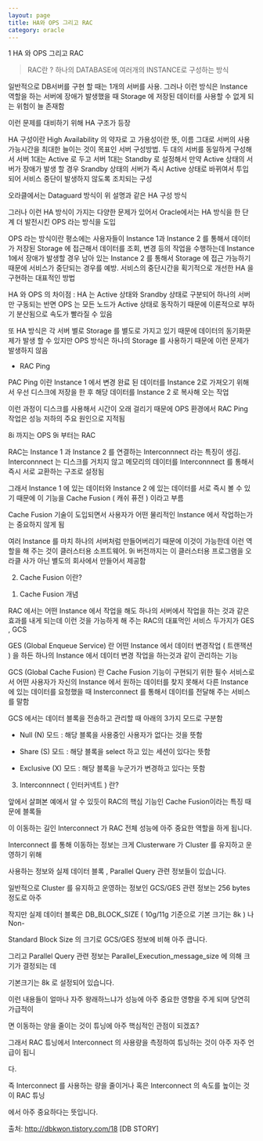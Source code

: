 ```yaml
---
layout: page
title: HA와 OPS 그리고 RAC
category: oracle
---
```


1 HA 와 OPS 그리고 RAC

> RAC란 ? 하나의 DATABASE에 여러개의 INSTANCE로 구성하는 방식

일반적으로 DB서버를 구현 할 때는 1개의 서버를 사용. 그러나 이런 방식은 Instance  역할을 하는 서버에 장애가 발생했을 때 Storage 에 저장된 데이터를 사용할 수 없게 되는 위험이 늘 존재함

이런 문제를 대비하기 위해 HA 구조가 등장

HA 구성이란 High Availability 의 약자로 고 가용성이란 뜻, 이름 그대로 서버의 사용 가능시간을 최대한 늘이는 것이 목표인 서버 구성방법. 두 대의 서버를 동일하게 구성해서 서버 1대는 Active 로 두고 서버 1대는 Standby 로 설정해서 만약 Active 상태의 서버가 장애가 발생 할 경우 Srandby 상태의 서버가 즉시 Active 상태로 바뀌여서 투입되어 서비스 중단이 발생하지 않도록 조치되는 구성

오라클에서는 Dataguard  방식이 위 설명과 같은 HA 구성 방식



그러나 이런 HA 방식이 가지는 다양한 문제가 있어서 Oracle에서는 HA 방식을 한 단계 더 발전시킨 OPS 라는 방식을 도입

OPS 라는 방식이란 평소에는 사용자들이 Instance 1과 Instance 2 를 통해서 데이터가 저장된 Storage 에 접근해서 데이터를 조회, 변경 등의 작업을 수행하는데 Instance 1에서 장애가 발생할 경우 남아 있는 Instance 2 를 통해서 Storage 에 접근 가능하기 때문에 서비스가 중단되는 경우를 예방. 서비스의 중단시간을 획기적으로 개선한 HA 을 구현하는 대표적인 방법

HA 와 OPS 의 차이점 :  HA 는 Active 상태와 Srandby 상태로 구분되어 하나의 서버만 구동되는 반면 OPS 는 모든 노드가 Active 상태로 동작하기 때문에 이론적으로 부하기 분산됨으로 속도가 빨라질 수 있음

또 HA 방식은 각 서버 별로 Storage 를 별도로 가지고 있기 때문에 데이터의 동기화문제가 발생 할 수 있지만 OPS 방식은 하나의 Storage 를 사용하기 때문에 이런 문제가 발생하지 않음

* RAC Ping

PAC Ping 이란 Instance 1 에서 변경 완료 된 데이터를 Instance 2로 가져오기 위해서 우선 디스크에 저장을 한 후 해당 데이터를 Instance 2 로 복사해 오는 작업

이런 과정이 디스크를 사용해서 시간이 오래 걸리기 때문에 OPS 환경에서 RAC Ping 작업은 성능 저하의 주요 원인으로 지적됨

8i 까지는 OPS 9i 부터는 RAC



RAC는 Instance 1 과 Instance 2 를 연결하는 Interconnnect 라는 특징이 생김. Interconnnect 는 디스크를 거치지 않고 메모리의 데이터를 Interconnnect 를 통해서 즉시 서로 교환하는 구조로 설정됨

그래서 Instance 1 에 있는 데이터와 Instance 2 에 있는 데이터를 서로 즉시 볼 수 있기 때문에 이 기능을 Cache Fusion ( 캐쉬 퓨전 ) 이라고 부름

Cache Fusion 기술이 도입되면서 사용자가 어떤 물리적인 Instance 에서 작업하는가는 중요하지 않게 됨

여러 Instance 를 마치 하나의 서버처럼 만들어버리기 때문에 이것이 가능한데 이런 역할을 해 주는 것이 클러스터용 소프트웨어. 9i 버전까지는 이 클러스터용 프로그램을 오라클 사가 아닌 별도의 회사에서 만들어서 제공함





2. Cache Fusion 이란?



1) Cache Fusion 개념

RAC 에서는 어떤 Instance 에서 작업을 해도 하나의 서버에서 작업을 하는 것과 같은 효과를 내게 되는데 이런 것을 가능하게 해 주는 RAC의 대표먹인 서비스 두가지가 GES , GCS

GES (Global Enqueue Service) 란 어떤 Instance 에서 데이터 변경작업 ( 트랜잭션 ) 을 하든 하나의 Instance 에서 데이터 변경 작업을 하는것과 같이 관리하는 기능

GCS (Global Cache Fusion) 란 Cache Fusion 기능이 구현되기 위한 필수 서비스로서 어떤 사용자가 자신의 Instance 에서 원하는 데이터를 찾지 못해서 다른 Instance 에 있는 데이터를 요청했을 때 Insterconnect 를 통해서 데이터를 전달해 주는 서비스를 말함

GCS 에서는 데이터 블록을 전송하고 관리할 때 아래의  3가지 모드로 구분함

  - Null (N) 모드 : 해당 블록을 사용중인 사용자가 없다는 것을 뜻함

  - Share (S) 모드 : 해당 블록을  select 하고 있는 세션이 있다는 뜻함

  - Exclusive (X) 모드 : 해당 블록을 누군가가 변경하고 있다는 뜻함



3. Interconnnect ( 인터커넥트 ) 란?

앞에서 살펴본 예에서 알 수 있듯이  RAC의 핵심 기능인 Cache Fusion이라는 특징 때문에 블록들

이 이동하는 길인  Interconnect 가 RAC 전체 성능에 아주 중요한 역할을 하게 됩니다.

Interconnect  를 통해 이동하는  정보는  크게  Clusterware  가  Cluster 를  유지하고  운영하기 위해

사용하는 정보와 실제 데이터 블록  , Parallel Query 관련 정보들이 있습니다.

일반적으로  Cluster 를 유지하고 운영하는 정보인  GCS/GES 관련 정보는  256 bytes 정도로 아주

작지만  실제  데이터  블록은  DB_BLOCK_SIZE ( 10g/11g  기준으로  기본  크기는  8k )  나  Non-

Standard Block Size 의 크기로 GCS/GES 정보에 비해 아주 큽니다.

그리고  Parallel Query 관련 정보는  Parallel_Execution_message_size 에 의해 크기가 결정되는 데

기본크기는  8k 로 설정되어 있습니다.

이런 내용들이 얼마나 자주 왕래하느냐가 성능에 아주 중요한 영향을 주게 되며 당연히 가급적이

면 이동하는 양을 줄이는 것이 튜닝에 아주 핵심적인 관점이 되겠죠?

그래서  RAC 튜닝에서  Interconnect 의 사용량을 측정하여 튜닝하는 것이 아주 자주 언급이 됩니

다.



즉  Interconnect 를 사용하는 량을 줄이거나 혹은  Interconnect 의 속도를 높이는 것이  RAC 튜닝

에서 아주 중요하다는 뜻입니다.



출처: http://dbkwon.tistory.com/18 [DB STORY]

